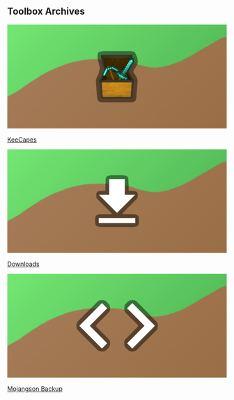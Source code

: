 ## Toolbox Archives
<div class="home-content-container"><a class="home-content-image" href="./KeeCapes"><img src="./KeeCapes/latest/upload/keecapes_1.png" onerror="this.src='/assets/images/featuredimage.png'" alt="FeaturedImage"><p>KeeCapes</p></a><a class="home-content-image" href="./Downloads"><img src="./Downloads/upload/downloads_1.png" onerror="this.src='/assets/images/featuredimage.png'" alt="FeaturedImage"><p>Downloads</p></a><a class="home-content-image" href="./Mojangson"><img src="./Mojangson/upload/mojangson_1.png" onerror="this.src='/assets/images/featuredimage.png'" alt="FeaturedImage"><p>Mojangson Backup</p></a></div>
